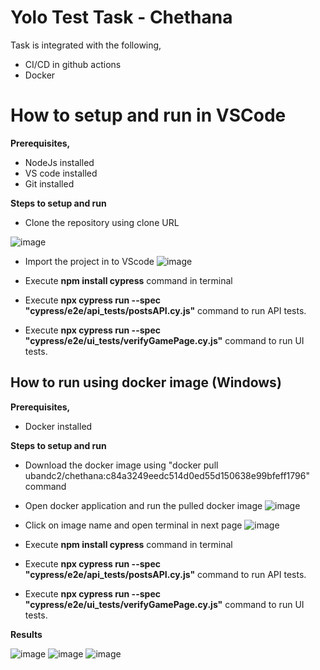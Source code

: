 # Yolo Test Task - Chethana

Task is integrated with the following,

 - CI/CD in github actions
 - Docker

# How to setup and run in VSCode

**Prerequisites,**

 - NodeJs installed
 - VS code installed
 - Git installed

**Steps to setup and run**

 - Clone the repository using clone URL

![image](https://i.postimg.cc/zDyCL49p/clone.png)

 - Import the project in to VScode
![image](https://i.postimg.cc/Fsc0p3FL/vscode.png)

- Execute **npm install cypress** command in terminal
- Execute **npx cypress run --spec "cypress/e2e/api_tests/postsAPI.cy.js"** command to run API tests.
- Execute **npx cypress run --spec "cypress/e2e/ui_tests/verifyGamePage.cy.js"** command to run UI tests.

## How to run using docker image (Windows)

**Prerequisites,**

 - Docker installed

**Steps to setup and run**

 - Download the docker image using "docker pull ubandc2/chethana:c84a3249eedc514d0ed55d150638e99bfeff1796" command

 - Open docker application and run the pulled docker image
![image](https://i.postimg.cc/MGZRzL77/run.png)

 - Click on image name and open terminal in next page
![image](https://i.postimg.cc/7Zn0842P/terminal.png)
 
 - Execute **npm install cypress** command in terminal
 - Execute **npx cypress run --spec "cypress/e2e/api_tests/postsAPI.cy.js"** command to run API tests.
 - Execute **npx cypress run --spec "cypress/e2e/ui_tests/verifyGamePage.cy.js"** command to run UI tests.

**Results**

![image](https://postimg.cc/gLkF43ZM)
![image](https://postimg.cc/XXVbV6zw)
![image](https://postimg.cc/2bxN40Vb)

